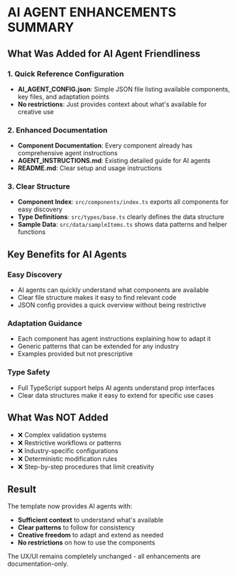 # AI AGENT ENHANCEMENTS SUMMARY

## What Was Added for AI Agent Friendliness

### 1. Quick Reference Configuration
- **AI_AGENT_CONFIG.json**: Simple JSON file listing available components, key files, and adaptation points
- **No restrictions**: Just provides context about what's available for creative use

### 2. Enhanced Documentation
- **Component Documentation**: Every component already has comprehensive agent instructions
- **AGENT_INSTRUCTIONS.md**: Existing detailed guide for AI agents
- **README.md**: Clear setup and usage instructions

### 3. Clear Structure
- **Component Index**: `src/components/index.ts` exports all components for easy discovery
- **Type Definitions**: `src/types/base.ts` clearly defines the data structure
- **Sample Data**: `src/data/sampleItems.ts` shows data patterns and helper functions

## Key Benefits for AI Agents

### Easy Discovery
- AI agents can quickly understand what components are available
- Clear file structure makes it easy to find relevant code
- JSON config provides a quick overview without being restrictive

### Adaptation Guidance
- Each component has agent instructions explaining how to adapt it
- Generic patterns that can be extended for any industry
- Examples provided but not prescriptive

### Type Safety
- Full TypeScript support helps AI agents understand prop interfaces
- Clear data structures make it easy to extend for specific use cases

## What Was NOT Added

- ❌ Complex validation systems
- ❌ Restrictive workflows or patterns
- ❌ Industry-specific configurations
- ❌ Deterministic modification rules
- ❌ Step-by-step procedures that limit creativity

## Result

The template now provides AI agents with:
- **Sufficient context** to understand what's available
- **Clear patterns** to follow for consistency
- **Creative freedom** to adapt and extend as needed
- **No restrictions** on how to use the components

The UX/UI remains completely unchanged - all enhancements are documentation-only.
